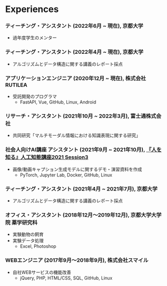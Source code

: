 # Experiences

### ティーチング・アシスタント (2022年6月 ~ 現在), 京都大学
- 過年度学生のメンター

### ティーチング・アシスタント (2022年4月 ~ 現在), 京都大学
- アルゴリズムとデータ構造に関する講義のレポート採点

### アプリケーションエンジニア (2020年12月 ~ 現在), 株式会社RUTILEA
- 受託開発のプログラマ
    - FastAPI, Vue, GitHub, Linux, Android

### リサーチ・アシスタント (2021年10月 ~ 2022年3月), 富士通株式会社
- 共同研究「マルチモーダル情報における知識表現に関する研究」

### 社会人向けAI講座 アシスタント (2021年9月 ~ 2021年10月), [『人を知る』人工知能講座2021 Session3](https://www.kyodai-original.co.jp/jinkouchinou2021/curriculum_session3.html)
- 画像/動画キャプション生成モデルに関するデモ・演習資料を作成
    - PyTorch, Jupyter Lab, Docker, GitHub, Linux

### ティーチング・アシスタント (2021年4月 ~ 2021年7月), 京都大学
- アルゴリズムとデータ構造に関する講義のレポート採点

### オフィス・アシスタント (2018年12月〜2019年12月), 京都大学大学院 薬学研究科
- 実験動物の飼育
- 実験データ処理
    - Excel, Photoshop

### WEBエンジニア (2017年9月〜2018年9月), 株式会社スマイル
- 自社WEBサービスの機能改善
    - jQuery, PHP, HTML/CSS, SQL, GitHub, Linux
